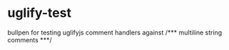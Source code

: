 uglify-test
===========

bullpen for testing uglifyjs comment handlers against /*** multiline string comments ***/ 
